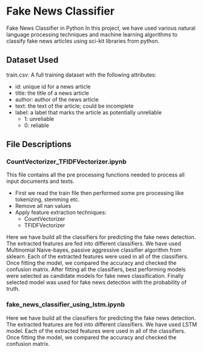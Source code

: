 # Fake News Classifier

Fake News Classifier in Python
In this project, we have used various natural language processing techniques and machine learning algorithms to classify fake news articles using sci-kit libraries from python.

## Dataset Used

train.csv: A full training dataset with the following attributes:

* id: unique id for a news article
* title: the title of a news article
* author: author of the news article
* text: the text of the article; could be incomplete
* label: a label that marks the article as potentially unreliable
  * 1: unreliable
  * 0: reliable

## File Descriptions

### CountVectorizer_TFIDFVectorizer.ipynb

This file contains all the pre processing functions needed to process all input documents and texts.
* First we read the train file then performed some pre processing like tokenizing, stemming etc.
* Remove all nan values
* Apply feature extraction techniques:
	* CountVectorizer
	* TFIDFVectorizer


Here we have build all the classifiers for predicting the fake news detection.
The extracted features are fed into different classifiers.
We have used Multinomial Naive-bayes, passive aggressive classifier algorithm from sklearn.
Each of the extracted features were used in all of the classifiers.
Once fitting the model, we compared the accuracy and checked the confusion matrix.
After fitting all the classifiers, best performing models were selected as candidate models for fake news classification. 
Finally selected model was used for fake news detection with the probability of truth.

### fake_news_classifier_using_lstm.ipynb

Here we have build all the classifiers for predicting the fake news detection.
The extracted features are fed into different classifiers.
We have used LSTM model.
Each of the extracted features were used in all of the classifiers.
Once fitting the model, we compared the accuracy and checked the confusion matrix.



